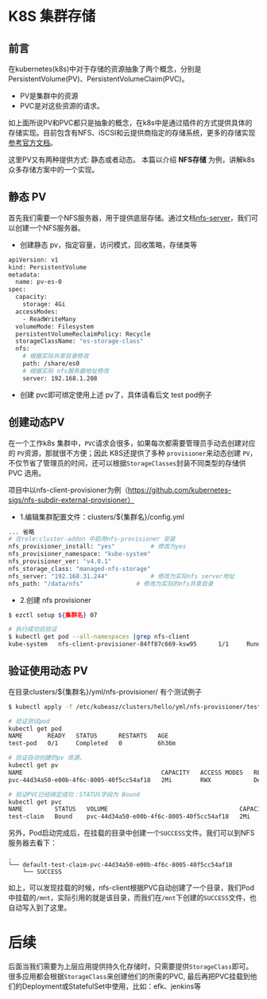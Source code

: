 # K8S 集群存储 

## 前言
在kubernetes(k8s)中对于存储的资源抽象了两个概念，分别是PersistentVolume(PV)、PersistentVolumeClaim(PVC)。
- PV是集群中的资源
- PVC是对这些资源的请求。

如上面所说PV和PVC都只是抽象的概念，在k8s中是通过插件的方式提供具体的存储实现。目前包含有NFS、iSCSI和云提供商指定的存储系统，更多的存储实现[参考官方文档](https://kubernetes.io/docs/concepts/storage/persistent-volumes/#access-modes)。

这里PV又有两种提供方式: 静态或者动态。
本篇以介绍 **NFS存储** 为例，讲解k8s 众多存储方案中的一个实现。

## 静态 PV
首先我们需要一个NFS服务器，用于提供底层存储。通过文档[nfs-server](../guide/nfs-server.md)，我们可以创建一个NFS服务器。

- 创建静态 pv，指定容量，访问模式，回收策略，存储类等

``` bash
apiVersion: v1
kind: PersistentVolume
metadata:
  name: pv-es-0
spec:
  capacity:
    storage: 4Gi
  accessModes:
    - ReadWriteMany
  volumeMode: Filesystem
  persistentVolumeReclaimPolicy: Recycle
  storageClassName: "es-storage-class"
  nfs:
    # 根据实际共享目录修改
    path: /share/es0
    # 根据实际 nfs服务器地址修改
    server: 192.168.1.208
```
- 创建 pvc即可绑定使用上述 pv了，具体请看后文 test pod例子

## 创建动态PV

在一个工作k8s 集群中，`PVC`请求会很多，如果每次都需要管理员手动去创建对应的 `PV`资源，那就很不方便；因此 K8S还提供了多种 `provisioner`来动态创建 `PV`，不仅节省了管理员的时间，还可以根据`StorageClasses`封装不同类型的存储供 PVC 选用。

项目中以nfs-client-provisioner为例（https://github.com/kubernetes-sigs/nfs-subdir-external-provisioner）

- 1.编辑集群配置文件：clusters/${集群名}/config.yml

``` bash
... 省略
# 在role:cluster-addon 中启用nfs-provisioner 安装
nfs_provisioner_install: "yes"			# 修改为yes
nfs_provisioner_namespace: "kube-system"
nfs_provisioner_ver: "v4.0.1"
nfs_storage_class: "managed-nfs-storage"	
nfs_server: "192.168.31.244"			# 修改为实际nfs server地址
nfs_path: "/data/nfs"				# 修改为实际的nfs共享目录

```

- 2.创建 nfs provisioner

``` bash
$ ezctl setup ${集群名} 07 

# 执行成功后验证
$ kubectl get pod --all-namespaces |grep nfs-client
kube-system   nfs-client-provisioner-84ff87c669-ksw95      1/1     Running     0          21m
```

## 验证使用动态 PV

在目录clusters/${集群名}/yml/nfs-provisioner/ 有个测试例子

``` bash
$ kubectl apply -f /etc/kubeasz/clusters/hello/yml/nfs-provisioner/test-pod.yaml

# 验证测试pod
kubectl get pod
NAME       READY   STATUS      RESTARTS   AGE
test-pod   0/1     Completed   0          6h36m

# 验证自动创建的pv 资源，
kubectl get pv
NAME                                       CAPACITY   ACCESS MODES   RECLAIM POLICY   STATUS   CLAIM                STORAGECLASS          REASON   AGE
pvc-44d34a50-e00b-4f6c-8005-40f5cc54af18   2Mi        RWX            Delete           Bound    default/test-claim   managed-nfs-storage            6h36m

# 验证PVC已经绑定成功：STATUS字段为 Bound
kubectl get pvc
NAME         STATUS   VOLUME                                     CAPACITY   ACCESS MODES   STORAGECLASS          AGE
test-claim   Bound    pvc-44d34a50-e00b-4f6c-8005-40f5cc54af18   2Mi        RWX            managed-nfs-storage   6h37m
```

另外，Pod启动完成后，在挂载的目录中创建一个`SUCCESS`文件。我们可以到NFS服务器去看下：

```
.
└── default-test-claim-pvc-44d34a50-e00b-4f6c-8005-40f5cc54af18
    └── SUCCESS
```
如上，可以发现挂载的时候，nfs-client根据PVC自动创建了一个目录，我们Pod中挂载的`/mnt`，实际引用的就是该目录，而我们在`/mnt`下创建的`SUCCESS`文件，也自动写入到了这里。

# 后续
后面当我们需要为上层应用提供持久化存储时，只需要提供`StorageClass`即可。很多应用都会根据`StorageClass`来创建他们的所需的PVC, 最后再把PVC挂载到他们的Deployment或StatefulSet中使用，比如：efk、jenkins等
